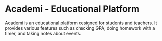 # Academi - Educational Platform

Academi is an educational platform designed for students and teachers. It provides various features such as checking GPA, doing homework with a timer, and taking notes about events.

